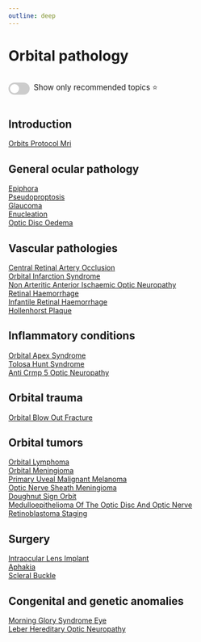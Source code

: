 ```yaml
---
outline: deep
---
```

<style>

.star-link-list {
  list-style-type: none !important;
  padding-left: 0 !important;
  margin-left: 0 !important;
}

.switch-container {
  display: flex;
  align-items: center;
  gap: 0.5rem;
  padding: 1rem 0;
  font-size: 0.95rem;
}

.switch {
  position: relative;
  display: inline-block;
  width: 42px;
  height: 24px;
}

.switch input {
  opacity: 0;
  width: 0;
  height: 0;
}

.slider {
  position: absolute;
  cursor: pointer;
  top: 0; left: 0; right: 0; bottom: 0;
  background-color: #ccc;
  border-radius: 24px;
  transition: 0.4s;
}

.slider:before {
  content: "";
  position: absolute;
  height: 18px;
  width: 18px;
  left: 3px;
  bottom: 3px;
  background-color: white;
  border-radius: 50%;
  transition: 0.4s;
}

input:checked + .slider {
  background-color: #42b983;
}

input:checked + .slider:before {
  transform: translateX(18px);
}

</style>

# Orbital pathology

<div class="switch-container">
  <label class="switch">
    <input type="checkbox" id="toggle-stars">
    <span class="slider"></span>
  </label>
  <span>Show only recommended topics ⭐</span>
</div>

## Introduction

[Orbits Protocol Mri](https://radiopaedia.org/articles/orbits-protocol-mri)  

## General ocular pathology

[Epiphora](https://radiopaedia.org/articles/epiphora)  
[Pseudoproptosis](https://radiopaedia.org/articles/pseudoproptosis)  
[Glaucoma](https://radiopaedia.org/articles/glaucoma)  
[Enucleation](https://radiopaedia.org/articles/enucleation)  
[Optic Disc Oedema](https://radiopaedia.org/articles/optic-disc-oedema)  

## Vascular pathologies

[Central Retinal Artery Occlusion](https://radiopaedia.org/articles/central-retinal-artery-occlusion-1)  
[Orbital Infarction Syndrome](https://radiopaedia.org/articles/orbital-infarction-syndrome)  
[Non Arteritic Anterior Ischaemic Optic Neuropathy](https://radiopaedia.org/articles/non-arteritic-anterior-ischaemic-optic-neuropathy)  
[Retinal Haemorrhage](https://radiopaedia.org/articles/retinal-haemorrhage-1)  
[Infantile Retinal Haemorrhage](https://radiopaedia.org/articles/infantile-retinal-haemorrhage)  
[Hollenhorst Plaque](https://radiopaedia.org/articles/hollenhorst-plaque)  

## Inflammatory conditions

[Orbital Apex Syndrome](https://radiopaedia.org/articles/orbital-apex-syndrome-1)  
[Tolosa Hunt Syndrome](https://radiopaedia.org/articles/tolosa-hunt-syndrome-3)  
[Anti Crmp 5 Optic Neuropathy](https://radiopaedia.org/articles/anti-crmp-5-optic-neuropathy)  

## Orbital trauma

[Orbital Blow Out Fracture](https://radiopaedia.org/articles/orbital-blow-out-fracture-2)  

## Orbital tumors

[Orbital Lymphoma](https://radiopaedia.org/articles/orbital-lymphoma)  
[Orbital Meningioma](https://radiopaedia.org/articles/orbital-meningioma)  
[Primary Uveal Malignant Melanoma](https://radiopaedia.org/articles/primary-uveal-malignant-melanoma)  
[Optic Nerve Sheath Meningioma](https://radiopaedia.org/articles/optic-nerve-sheath-meningioma)  
[Doughnut Sign Orbit](https://radiopaedia.org/articles/doughnut-sign-orbit)  
[Medulloepithelioma Of The Optic Disc And Optic Nerve](https://radiopaedia.org/articles/medulloepithelioma-of-the-optic-disc-and-optic-nerve)  
[Retinoblastoma Staging](https://radiopaedia.org/articles/retinoblastoma-staging-1)  

## Surgery

[Intraocular Lens Implant](https://radiopaedia.org/articles/intraocular-lens-implant)  
[Aphakia](https://radiopaedia.org/articles/aphakia)  
[Scleral Buckle](https://radiopaedia.org/articles/scleral-buckle)  

## Congenital and genetic anomalies

[Morning Glory Syndrome Eye](https://radiopaedia.org/articles/morning-glory-syndrome-eye)  
[Leber Hereditary Optic Neuropathy](https://radiopaedia.org/articles/leber-hereditary-optic-neuropathy-1)  